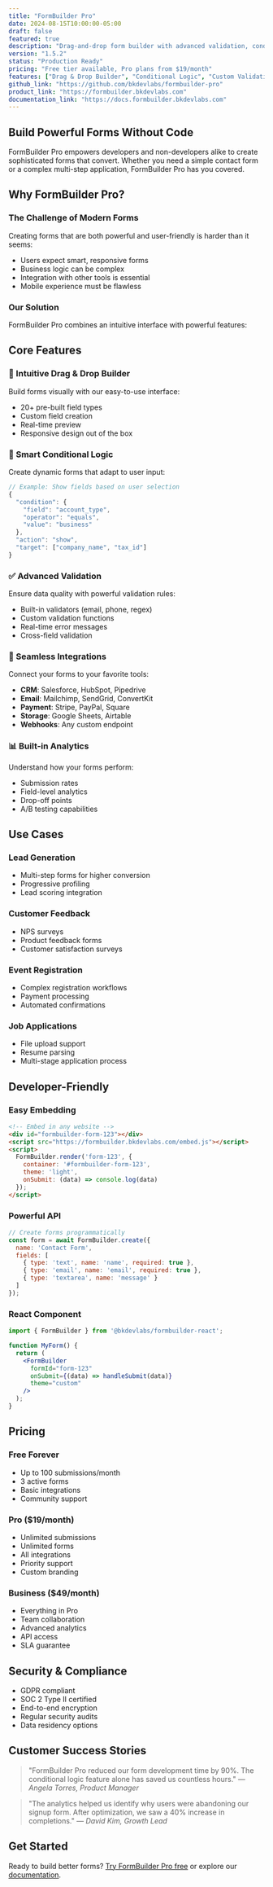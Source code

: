 ```yaml
---
title: "FormBuilder Pro"
date: 2024-08-15T10:00:00-05:00
draft: false
featured: true
description: "Drag-and-drop form builder with advanced validation, conditional logic, and seamless third-party integrations."
version: "1.5.2"
status: "Production Ready"
pricing: "Free tier available, Pro plans from $19/month"
features: ["Drag & Drop Builder", "Conditional Logic", "Custom Validation", "API Integrations", "Multi-step Forms", "A/B Testing"]
github_link: "https://github.com/bkdevlabs/formbuilder-pro"
product_link: "https://formbuilder.bkdevlabs.com"
documentation_link: "https://docs.formbuilder.bkdevlabs.com"
---
```


## Build Powerful Forms Without Code

FormBuilder Pro empowers developers and non-developers alike to create sophisticated forms that convert. Whether you need a simple contact form or a complex multi-step application, FormBuilder Pro has you covered.

## Why FormBuilder Pro?

### The Challenge of Modern Forms

Creating forms that are both powerful and user-friendly is harder than it seems:
- Users expect smart, responsive forms
- Business logic can be complex
- Integration with other tools is essential
- Mobile experience must be flawless

### Our Solution

FormBuilder Pro combines an intuitive interface with powerful features:

## Core Features

### 🎨 Intuitive Drag & Drop Builder
Build forms visually with our easy-to-use interface:
- 20+ pre-built field types
- Custom field creation
- Real-time preview
- Responsive design out of the box

### 🧠 Smart Conditional Logic
Create dynamic forms that adapt to user input:
```javascript
// Example: Show fields based on user selection
{
  "condition": {
    "field": "account_type",
    "operator": "equals",
    "value": "business"
  },
  "action": "show",
  "target": ["company_name", "tax_id"]
}
```

### ✅ Advanced Validation
Ensure data quality with powerful validation rules:
- Built-in validators (email, phone, regex)
- Custom validation functions
- Real-time error messages
- Cross-field validation

### 🔌 Seamless Integrations
Connect your forms to your favorite tools:
- **CRM**: Salesforce, HubSpot, Pipedrive
- **Email**: Mailchimp, SendGrid, ConvertKit
- **Payment**: Stripe, PayPal, Square
- **Storage**: Google Sheets, Airtable
- **Webhooks**: Any custom endpoint

### 📊 Built-in Analytics
Understand how your forms perform:
- Submission rates
- Field-level analytics
- Drop-off points
- A/B testing capabilities

## Use Cases

### Lead Generation
- Multi-step forms for higher conversion
- Progressive profiling
- Lead scoring integration

### Customer Feedback
- NPS surveys
- Product feedback forms
- Customer satisfaction surveys

### Event Registration
- Complex registration workflows
- Payment processing
- Automated confirmations

### Job Applications
- File upload support
- Resume parsing
- Multi-stage application process

## Developer-Friendly

### Easy Embedding
```html
<!-- Embed in any website -->
<div id="formbuilder-form-123"></div>
<script src="https://formbuilder.bkdevlabs.com/embed.js"></script>
<script>
  FormBuilder.render('form-123', {
    container: '#formbuilder-form-123',
    theme: 'light',
    onSubmit: (data) => console.log(data)
  });
</script>
```

### Powerful API
```javascript
// Create forms programmatically
const form = await FormBuilder.create({
  name: 'Contact Form',
  fields: [
    { type: 'text', name: 'name', required: true },
    { type: 'email', name: 'email', required: true },
    { type: 'textarea', name: 'message' }
  ]
});
```

### React Component
```jsx
import { FormBuilder } from '@bkdevlabs/formbuilder-react';

function MyForm() {
  return (
    <FormBuilder
      formId="form-123"
      onSubmit={(data) => handleSubmit(data)}
      theme="custom"
    />
  );
}
```

## Pricing

### Free Forever
- Up to 100 submissions/month
- 3 active forms
- Basic integrations
- Community support

### Pro ($19/month)
- Unlimited submissions
- Unlimited forms
- All integrations
- Priority support
- Custom branding

### Business ($49/month)
- Everything in Pro
- Team collaboration
- Advanced analytics
- API access
- SLA guarantee

## Security & Compliance

- GDPR compliant
- SOC 2 Type II certified
- End-to-end encryption
- Regular security audits
- Data residency options

## Customer Success Stories

> "FormBuilder Pro reduced our form development time by 90%. The conditional logic feature alone has saved us countless hours."
> — *Angela Torres, Product Manager*

> "The analytics helped us identify why users were abandoning our signup form. After optimization, we saw a 40% increase in completions."
> — *David Kim, Growth Lead*

## Get Started

Ready to build better forms? [Try FormBuilder Pro free](https://formbuilder.bkdevlabs.com) or explore our [documentation](https://docs.formbuilder.bkdevlabs.com).